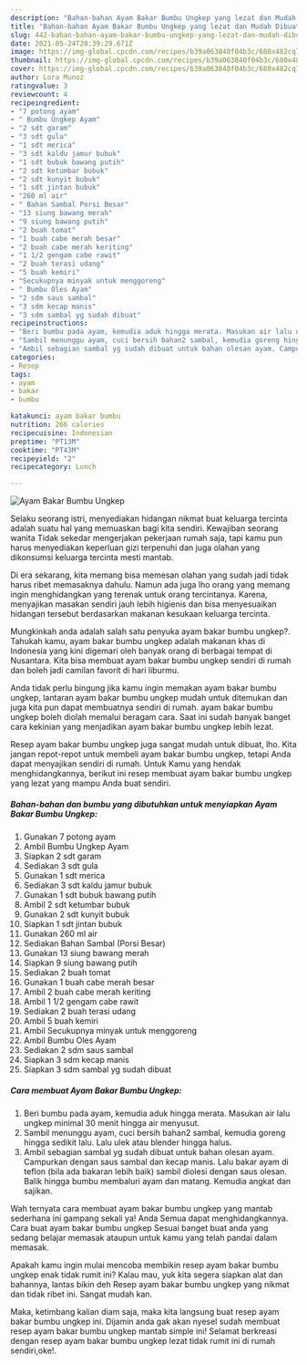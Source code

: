 ```yaml
---
description: "Bahan-bahan Ayam Bakar Bumbu Ungkep yang lezat dan Mudah Dibuat"
title: "Bahan-bahan Ayam Bakar Bumbu Ungkep yang lezat dan Mudah Dibuat"
slug: 442-bahan-bahan-ayam-bakar-bumbu-ungkep-yang-lezat-dan-mudah-dibuat
date: 2021-05-24T20:39:29.671Z
image: https://img-global.cpcdn.com/recipes/b39a063840f04b3c/680x482cq70/ayam-bakar-bumbu-ungkep-foto-resep-utama.jpg
thumbnail: https://img-global.cpcdn.com/recipes/b39a063840f04b3c/680x482cq70/ayam-bakar-bumbu-ungkep-foto-resep-utama.jpg
cover: https://img-global.cpcdn.com/recipes/b39a063840f04b3c/680x482cq70/ayam-bakar-bumbu-ungkep-foto-resep-utama.jpg
author: Lora Munoz
ratingvalue: 3
reviewcount: 4
recipeingredient:
- "7 potong ayam"
- " Bumbu Ungkep Ayam"
- "2 sdt garam"
- "3 sdt gula"
- "1 sdt merica"
- "3 sdt kaldu jamur bubuk"
- "1 sdt bubuk bawang putih"
- "2 sdt ketumbar bubuk"
- "2 sdt kunyit bubuk"
- "1 sdt jintan bubuk"
- "260 ml air"
- " Bahan Sambal Porsi Besar"
- "13 siung bawang merah"
- "9 siung bawang putih"
- "2 buah tomat"
- "1 buah cabe merah besar"
- "2 buah cabe merah keriting"
- "1 1/2 gengam cabe rawit"
- "2 buah terasi udang"
- "5 buah kemiri"
- "Secukupnya minyak untuk menggoreng"
- " Bumbu Oles Ayam"
- "2 sdm saus sambal"
- "3 sdm kecap manis"
- "3 sdm sambal yg sudah dibuat"
recipeinstructions:
- "Beri bumbu pada ayam, kemudia aduk hingga merata. Masukan air lalu ungkep minimal 30 menit hingga air menyusut."
- "Sambil menunggu ayam, cuci bersih bahan2 sambal, kemudia goreng hingga sedikit lalu. Lalu ulek atau blender hingga halus."
- "Ambil sebagian sambal yg sudah dibuat untuk bahan olesan ayam. Campurkan dengan saus sambal dan kecap manis. Lalu bakar ayam di teflon (bila ada bakaran lebih baik) sambil diolesi dengan saus olesan. Balik hingga bumbu membaluri ayam dan matang. Kemudia angkat dan sajikan."
categories:
- Resep
tags:
- ayam
- bakar
- bumbu

katakunci: ayam bakar bumbu 
nutrition: 266 calories
recipecuisine: Indonesian
preptime: "PT13M"
cooktime: "PT43M"
recipeyield: "2"
recipecategory: Lunch

---
```



![Ayam Bakar Bumbu Ungkep](https://img-global.cpcdn.com/recipes/b39a063840f04b3c/680x482cq70/ayam-bakar-bumbu-ungkep-foto-resep-utama.jpg)

Selaku seorang istri, menyediakan hidangan nikmat buat keluarga tercinta adalah suatu hal yang memuaskan bagi kita sendiri. Kewajiban seorang  wanita Tidak sekedar mengerjakan pekerjaan rumah saja, tapi kamu pun harus menyediakan keperluan gizi terpenuhi dan juga olahan yang dikonsumsi keluarga tercinta mesti mantab.

Di era  sekarang, kita memang bisa memesan olahan yang sudah jadi tidak harus ribet memasaknya dahulu. Namun ada juga lho orang yang memang ingin menghidangkan yang terenak untuk orang tercintanya. Karena, menyajikan masakan sendiri jauh lebih higienis dan bisa menyesuaikan hidangan tersebut berdasarkan makanan kesukaan keluarga tercinta. 



Mungkinkah anda adalah salah satu penyuka ayam bakar bumbu ungkep?. Tahukah kamu, ayam bakar bumbu ungkep adalah makanan khas di Indonesia yang kini digemari oleh banyak orang di berbagai tempat di Nusantara. Kita bisa membuat ayam bakar bumbu ungkep sendiri di rumah dan boleh jadi camilan favorit di hari liburmu.

Anda tidak perlu bingung jika kamu ingin memakan ayam bakar bumbu ungkep, lantaran ayam bakar bumbu ungkep mudah untuk ditemukan dan juga kita pun dapat membuatnya sendiri di rumah. ayam bakar bumbu ungkep boleh diolah memalui beragam cara. Saat ini sudah banyak banget cara kekinian yang menjadikan ayam bakar bumbu ungkep lebih lezat.

Resep ayam bakar bumbu ungkep juga sangat mudah untuk dibuat, lho. Kita jangan repot-repot untuk membeli ayam bakar bumbu ungkep, tetapi Anda dapat menyajikan sendiri di rumah. Untuk Kamu yang hendak menghidangkannya, berikut ini resep membuat ayam bakar bumbu ungkep yang lezat yang mampu Anda buat sendiri.

<!--inarticleads1-->

##### Bahan-bahan dan bumbu yang dibutuhkan untuk menyiapkan Ayam Bakar Bumbu Ungkep:

1. Gunakan 7 potong ayam
1. Ambil  Bumbu Ungkep Ayam
1. Siapkan 2 sdt garam
1. Sediakan 3 sdt gula
1. Gunakan 1 sdt merica
1. Sediakan 3 sdt kaldu jamur bubuk
1. Gunakan 1 sdt bubuk bawang putih
1. Ambil 2 sdt ketumbar bubuk
1. Gunakan 2 sdt kunyit bubuk
1. Siapkan 1 sdt jintan bubuk
1. Gunakan 260 ml air
1. Sediakan  Bahan Sambal (Porsi Besar)
1. Gunakan 13 siung bawang merah
1. Siapkan 9 siung bawang putih
1. Sediakan 2 buah tomat
1. Gunakan 1 buah cabe merah besar
1. Ambil 2 buah cabe merah keriting
1. Ambil 1 1/2 gengam cabe rawit
1. Sediakan 2 buah terasi udang
1. Ambil 5 buah kemiri
1. Ambil Secukupnya minyak untuk menggoreng
1. Ambil  Bumbu Oles Ayam
1. Sediakan 2 sdm saus sambal
1. Siapkan 3 sdm kecap manis
1. Siapkan 3 sdm sambal yg sudah dibuat




<!--inarticleads2-->

##### Cara membuat Ayam Bakar Bumbu Ungkep:

1. Beri bumbu pada ayam, kemudia aduk hingga merata. Masukan air lalu ungkep minimal 30 menit hingga air menyusut.
1. Sambil menunggu ayam, cuci bersih bahan2 sambal, kemudia goreng hingga sedikit lalu. Lalu ulek atau blender hingga halus.
1. Ambil sebagian sambal yg sudah dibuat untuk bahan olesan ayam. Campurkan dengan saus sambal dan kecap manis. Lalu bakar ayam di teflon (bila ada bakaran lebih baik) sambil diolesi dengan saus olesan. Balik hingga bumbu membaluri ayam dan matang. Kemudia angkat dan sajikan.




Wah ternyata cara membuat ayam bakar bumbu ungkep yang mantab sederhana ini gampang sekali ya! Anda Semua dapat menghidangkannya. Cara buat ayam bakar bumbu ungkep Sesuai banget buat anda yang sedang belajar memasak ataupun untuk kamu yang telah pandai dalam memasak.

Apakah kamu ingin mulai mencoba membikin resep ayam bakar bumbu ungkep enak tidak rumit ini? Kalau mau, yuk kita segera siapkan alat dan bahannya, lantas bikin deh Resep ayam bakar bumbu ungkep yang nikmat dan tidak ribet ini. Sangat mudah kan. 

Maka, ketimbang kalian diam saja, maka kita langsung buat resep ayam bakar bumbu ungkep ini. Dijamin anda gak akan nyesel sudah membuat resep ayam bakar bumbu ungkep mantab simple ini! Selamat berkreasi dengan resep ayam bakar bumbu ungkep lezat tidak rumit ini di rumah sendiri,oke!.

